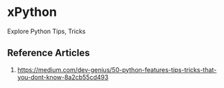 # xPython
Explore Python Tips, Tricks

## Reference Articles
1. https://medium.com/dev-genius/50-python-features-tips-tricks-that-you-dont-know-8a2cb55cd493
